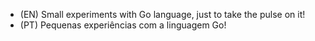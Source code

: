 * (EN) Small experiments with Go language, just to take the pulse on it!
* (PT) Pequenas experiências com a linguagem Go!
